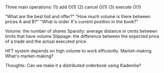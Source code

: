 Three main operations:
(1) add O(1)
(2) cancel O(1)
(3) execute O(1)

"What are the best bid and offer?"
"How much volume is there between prices A and B?"
"What is order X's current position in the book?"

Volume: the number of shares
Sparsity: average distance in cents between limits that have volume
Slippage: the difference between the expected price of a trade and the actual executed price.

HFT system depends on high volume to work efficiently. Market-making. What's market-making? 


Thoughts:
Can we make it a distributed orderbook using Kademlia?